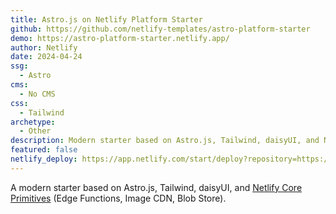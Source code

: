 ```yaml
---
title: Astro.js on Netlify Platform Starter
github: https://github.com/netlify-templates/astro-platform-starter
demo: https://astro-platform-starter.netlify.app/
author: Netlify
date: 2024-04-24
ssg:
  - Astro
cms:
  - No CMS
css:
  - Tailwind 
archetype:
  - Other
description: Modern starter based on Astro.js, Tailwind, daisyUI, and Netlify Core Primitives.
featured: false
netlify_deploy: https://app.netlify.com/start/deploy?repository=https://github.com/netlify-templates/astro-platform-starter
---
```



A modern starter based on Astro.js, Tailwind, daisyUI, and [Netlify Core Primitives](https://docs.netlify.com/core/overview/#develop) (Edge Functions, Image CDN, Blob Store).


